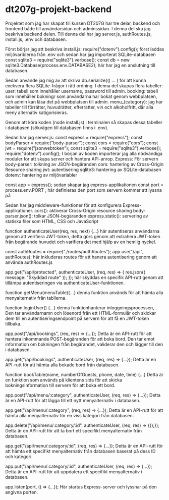 # dt207g-projekt-backend
Projektet som jag har skapat till kursen DT207G har tre delar, backend och frontend både till användarsidan och adminssidan. 
I denna del ska jag beskriva backend delen. 
Till denna del har jag server.js, authRoutes.js, install.js, .env och databasen.

Först börjar jag att beskriva install.js:
require("dotenv").config(); först laddas miljövariblerna från .env
och sedan har jag importerat SQLite-databasen const sqlite3 = require("sqlite3").verbose(); 
const db = new sqlite3.Database(process.env.DATABASE2); här har jag en anslutning till databasen.

Sedan använde jag mig av att skriva db.serialize(() ... ) för att kunna exekvera flera SQLite-frågor i rätt ordning.
I denna del skapas flera tabeller:
user: tabell som innehåller username, password till admin.
booking: tabell som innehåller bokningr som användarna har bokat genom webbplatsen, och admin kan läsa det på webbplatsen till admin. 
menu_{category}:
jag har tabeller till förrätter, huvudrätter, efterrätter, vin och alkoholfritt, där alla meny alternativ katigorisieras. 

Genom att köra koden (node install.js) i terminalen så skapas dessa tabeller i databasen (sökvägen till databasen finns i .env).

Sedan har jag server.js:
const express = require("express");
const bodyParser = require("body-parser");
const cors = require("cors");
const jwt = require("jsonwebtoken");
const sqlite3 = require("sqlite3").verbose();
require("dotenv").config();
I början av koden importerar jag alla nödvändiga moduler för att skapa server och hantera API-anrop. 
Express: För servern
body-parser: tolkning av JSON-begäranden
cors: hantering av Cross-Origin Resource sharing
jwt: autentisering
sqlite3: hantering av SQLite-databasen
dotenv: hantering av miljövariabler

const app = express(); sedan skapar jag express-applikationen
const port = process.env.PORT ; här definieras den port som servern kommer att lyssna på

Sedan har jag middleware-funktioner för att konfigurera Express-applikationer.
cors(): aktiverar Cross-Origin resource sharing
body-parser.json(): tolkar JSON-begäranden 
express.static(): servering av statiska filer som HTML, CSS och JavaScript

function authenticateUser(req, res, next) {...} här autentiseras användarna genom att verifiera JWT-token, detta görs genom att extrahera JWT-token från begärande huvudet och varifiera det med hjälp av en hemlig nyckel.

const authRoutes = require("./routes/authRoutes");
app.use("/api", authRoutes); här inkluderas routes för att hanera autentisering genom att använda authRoutes.js

app.get("/api/protected", authenticateUser, (req, res) => {
    res.json({ message: "Skyddad route" });
});
här skyddas en specifik API-rutt genom att tillämpa autentiseringen via authenticateUser-funktionen.

function getMenu(menuTable){...} denna funktion används för att hämta alla menyalternativ från tabllerna.

function loginUser() {...}  denna funktionhanterar inloggningsprocessen, . Den tar användarnamn och lösenord från ett HTML-formulär och skickar dem till en autentiseringsendpoint på servern för att få en JWT-token tillbaka.

app.post("/api/bookings", (req, res) => {...});  Detta är en API-rutt för att hantera inkommande POST-begäranden för att boka bord. Den tar emot information om bokningen från begärandet, validerar den och lägger till den i databasen.

app.get("/api/bookings", authenticateUser, (req, res) => {...}); Detta är en API-rutt för att hämta alla bokade bord från databasen.

function bookTable(name, numberOfGuests, phone, date, time) {...}  Detta är en funktion som används på klientens sida för att skicka bokningsinformation till servern för att boka ett bord. 

app.post("/api/menu/:category", authenticateUser, (req, res) => {...}); Detta är en API-rutt för att lägga till ett nytt menyalternativ i databasen.

app.get("/api/menu/:category", (req, res) => {...}); Detta är en API-rutt för att hämta alla menyalternativ för en viss kategori från databasen. 

app.delete("/api/menu/:category/:id", authenticateUser, (req, res) => {});}); Detta är en API-rutt för att ta bort ett specifikt menyalternativ från databasen.

app.get("/api/menu/:category/:id", (req, res) => {...});  Detta är en API-rutt för att hämta ett specifikt menyalternativ från databasen baserat på dess ID och kategori.

app.put("/api/menu/:category/:id", authenticateUser, (req, res) => {...}); Detta är en API-rutt för att uppdatera ett specifikt menyalternativ i databasen.

app.listen(port, () => {...}); Här startas Express-server och lyssnar på den angivna porten.









